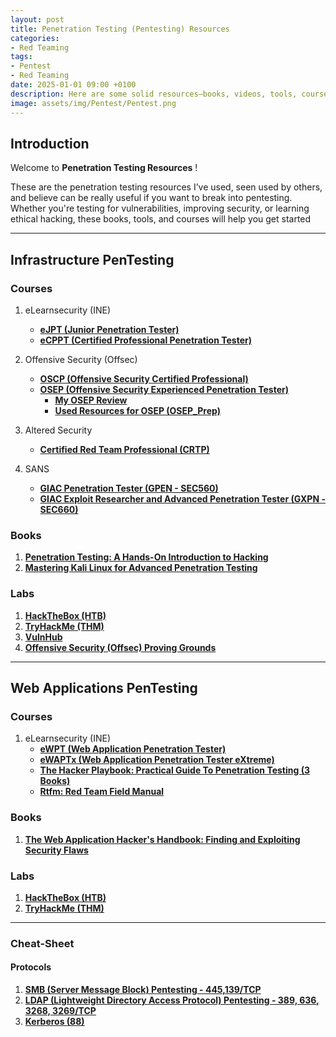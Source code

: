 ```yaml
---
layout: post
title: Penetration Testing (Pentesting) Resources
categories:
- Red Teaming
tags:
- Pentest
- Red Teaming
date: 2025-01-01 09:00 +0100
description: Here are some solid resources—books, videos, tools, courses, and more—to help you master penetration testing and find security vulnerabilities.
image: assets/img/Pentest/Pentest.png
---
```


## Introduction
Welcome to __Penetration Testing Resources__ !

These are the penetration testing resources I’ve used, seen used by others, and believe can be really useful if you want to break into pentesting. Whether you're testing for vulnerabilities, improving security, or learning ethical hacking, these books, tools, and courses will help you get started

---
## Infrastructure PenTesting
### Courses
1. eLearnsecurity (INE)
    - [**eJPT (Junior Penetration Tester)**](https://security.ine.com/certifications/ejpt-certification/)
    - [**eCPPT (Certified Professional Penetration Tester)**](https://security.ine.com/certifications/ecppt-certification/)

2. Offensive Security (Offsec)
    - [**OSCP (Offensive Security Certified Professional)**](https://www.offsec.com/courses/pen-200/)
    - [**OSEP (Offensive Security Experienced Penetration Tester)**](https://www.offsec.com/courses/pen-300/)
        - [**My OSEP Review**](https://ghnimiwael.github.io/posts/OSEP-Review/)
        - [**Used Resources for OSEP (OSEP_Prep)**](https://github.com/GhnimiWael/OSEP_Prep)

3. Altered Security
    - [**Certified Red Team Professional (CRTP)**](https://www.alteredsecurity.com/post/certified-red-team-professional-crtp)
 
4. SANS
    - [**GIAC Penetration Tester (GPEN - SEC560)**](https://www.sans.org/cyber-security-courses/enterprise-penetration-testing/)
    - [**GIAC Exploit Researcher and Advanced Penetration Tester (GXPN - SEC660)**](https://www.sans.org/cyber-security-courses/advanced-penetration-testing-exploits-ethical-hacking/)

### Books
1. [**Penetration Testing: A Hands-On Introduction to Hacking**](https://www.amazon.com/Penetration-Testing-Hands-Introduction-Hacking/dp/1593275641/)
2. [**Mastering Kali Linux for Advanced Penetration Testing**](https://www.amazon.com/Mastering-Linux-Advanced-Penetration-Testing/dp/178934056X/)

### Labs
1. [**HackTheBox (HTB)**](https://www.hackthebox.com/)
2. [**TryHackMe (THM)**](https://tryhackme.com/)
3. [**VulnHub**](https://www.vulnhub.com/)
4. [**Offensive Security (Offsec) Proving Grounds**](https://www.offsec.com/labs/individual/)

---
## Web Applications PenTesting
### Courses
1. eLearnsecurity (INE)
    - [**eWPT (Web Application Penetration Tester)**](https://security.ine.com/certifications/ewpt-certification/)
    - [**eWAPTx (Web Application Penetration Tester eXtreme)**](https://security.ine.com/certifications/ewptx-certification/)
    - [**The Hacker Playbook: Practical Guide To Penetration Testing (3 Books)**](https://www.amazon.com/stores/Peter-Kim/author/B00J12259C?ref=ap_rdr&isDramIntegrated=true&shoppingPortalEnabled=true)
    - [**Rtfm: Red Team Field Manual**](https://www.amazon.com/Rtfm-Red-Team-Field-Manual/dp/1494295504/)

### Books
1. [**The Web Application Hacker's Handbook: Finding and Exploiting Security Flaws**](https://www.amazon.com/Web-Application-Hackers-Handbook-Exploiting/dp/1118026470/)

### Labs
1. [**HackTheBox (HTB)**](https://www.hackthebox.com/)
2. [**TryHackMe (THM)**](https://tryhackme.com/)

---

### Cheat-Sheet
#### Protocols
1. [**SMB (Server Message Block) Pentesting - 445,139/TCP**](https://github.com/GhnimiWael/1337Notes/blob/main/pentesting/protocols/SMB%20(445%2C%20139).md)
2. [**LDAP (Lightweight Directory Access Protocol) Pentesting - 389, 636, 3268, 3269/TCP**](https://github.com/GhnimiWael/1337Notes/blob/main/pentesting/protocols/LDAP%20(389%2C%20636%2C%203268%2C%203269).md)
2. [**Kerberos (88)**](https://github.com/GhnimiWael/1337Notes/blob/main/pentesting/protocols/Kerberos%20(88).md)